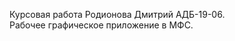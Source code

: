 Курсовая работа Родионова Дмитрий АДБ-19-06.                
Рабочее графическое приложение в МФС.     
